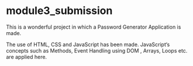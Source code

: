 # module3_submission 

This is a wonderful project in which a Password Generator Application is made.

The use of HTML, CSS and JavaScript has been made. JavaScript‘s concepts such as Methods, Event Handling using DOM , Arrays, Loops etc. are applied here.
